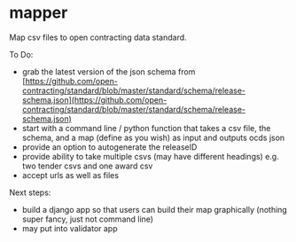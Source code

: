 mapper
======

Map csv files to open contracting data standard.

To Do:
- grab the latest version of the json schema from [https://github.com/open-contracting/standard/blob/master/standard/schema/release-schema.json](https://github.com/open-contracting/standard/blob/master/standard/schema/release-schema.json)
- start with a command line / python function that takes a csv file, the schema, and a map (define as you wish) as input and outputs ocds json
- provide an option to autogenerate the releaseID
- provide ability to take multiple csvs (may have different headings) e.g. two tender csvs and one award csv
- accept urls as well as files

Next steps:
- build a django app so that users can build their map graphically (nothing super fancy, just not command line)
- may put into validator app
